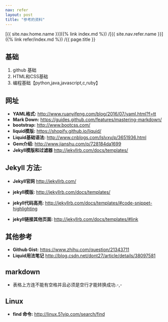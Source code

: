 ```yaml
---
nav: refer
layout: post
title: "参考的资料"
---
```


[{{ site.nav.home.name }}]({% link index.md %})
/[{{ site.nav.refer.name }}]({% link refer/index.md %})
/{{ page.title }}

## 基础
1. github 基础
2. HTML和CSS基础
3. 编程基础【python,java,javascript,c,ruby】

## 网址
* **YAML格式:** <http://www.ruanyifeng.com/blog/2016/07/yaml.html?f=tt>
* **Mark Down:** <https://guides.github.com/features/mastering-markdown/>
* **bootstrap:** <http://www.bootcss.com/>
* **liquid模版:** <https://shopify.github.io/liquid/>
* **Liquid基础语法:** <http://www.cnblogs.com/lslvxy/p/3651936.html>
* **Gem介绍:** <http://www.jianshu.com/p/728184da1699>
* **Jekyll模版和过滤器** <http://jekyllrb.com/docs/templates/>

## Jekyll 方法:
* **Jekyll官网** <http://jekyllrb.com/>

* **jekyll模版:** <http://jekyllrb.com/docs/templates/>
* **jekyll代码高亮:** <http://jekyllrb.com/docs/templates/#code-snippet-highlighting>
* **jekyll链接其他页面:** <http://jekyllrb.com/docs/templates/#link>

## 其他参考
* **Github Gist:** <https://www.zhihu.com/question/21343711>
* **Liquid用法笔记** <http://blog.csdn.net/dont27/article/details/38097581>

## markdown
* 表格上方连不能有空格并且必须是空行才能转换成功.-,-

## Linux
* __find 命令:__ <http://linux.51yip.com/search/find>

